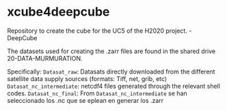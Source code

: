 # xcube4deepcube
Repository to create the cube for the UC5 of the H2020 project. - DeepCube

The datasets used for creating the .zarr files are found in the shared drive 20-DATA-MURMURATION. 

Specifically:
<code>Datasat_raw</code>: Datasats directly downloaded from the different satellite data supply sources (formats: Tiff, net, grib, etc)
<code>Datasat_nc_intermediate</code>: netcdf4 files generated through the relevant shell codes.
<code>Datasat_nc_final</code>: From <code>Datasat_nc_intermediate</code> se han seleccionado los .nc que se eplean en generar los .zarr
